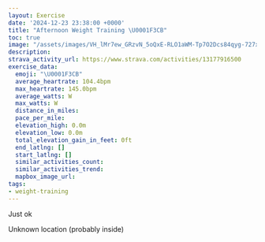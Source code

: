 ```yaml
---
layout: Exercise
date: '2024-12-23 23:38:00 +0000'
title: "Afternoon Weight Training \U0001F3CB️"
toc: true
image: "/assets/images/VH_lMr7ew_GRzvN_5oQxE-RLO1aWM-Tp7O2Dcs84qyg-727x2048.jpg.jpeg"
description:
strava_activity_url: https://www.strava.com/activities/13177916500
exercise_data:
  emoji: "\U0001F3CB️"
  average_heartrate: 104.4bpm
  max_heartrate: 145.0bpm
  average_watts: W
  max_watts: W
  distance_in_miles:
  pace_per_mile:
  elevation_high: 0.0m
  elevation_low: 0.0m
  total_elevation_gain_in_feet: 0ft
  end_latlng: []
  start_latlng: []
  similar_activities_count:
  similar_activities_trend:
  mapbox_image_url:
tags:
- weight-training
---
```


Just ok

Unknown location (probably inside)
